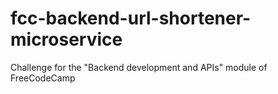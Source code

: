 # fcc-backend-url-shortener-microservice
Challenge for the "Backend development and APIs" module of FreeCodeCamp
